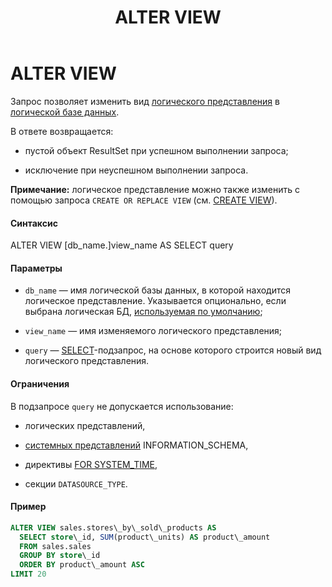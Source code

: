 ﻿---
layout: default
title: ALTER VIEW
nav_order: 1
parent: Запросы SQL+
grand_parent: Справочная информация
has_children: false
has_toc: false
---

ALTER VIEW
==========

Запрос позволяет изменить вид [логического представления](361070885.html) в [логической базе данных](354945300.html).

В ответе возвращается:

*   пустой объект ResultSet при успешном выполнении запроса;
    
*   исключение при неуспешном выполнении запроса.
    

**Примечание:** логическое представление можно также изменить с помощью запроса `CREATE OR REPLACE VIEW` (см. [CREATE VIEW](CREATE-VIEW_544965567.html)).

#### Синтаксис

ALTER VIEW \[db\_name.\]view\_name AS SELECT query

#### Параметры

*   `db_name` — имя логической базы данных, в которой находится логическое представление. Указывается опционально, если выбрана логическая БД, [используемая по умолчанию](401279070.html);
    
*   `view_name` — имя изменяемого логического представления;
    
*   `query` — [SELECT](SELECT_509509945.html)\-подзапрос, на основе которого строится новый вид логического представления.
    

#### Ограничения

В подзапросе `query` не допускается использование:

*   логических представлений,
    
*   [системных представлений](544899575.html) INFORMATION\_SCHEMA,
    
*   директивы [FOR SYSTEM\_TIME](https://arenadata.atlassian.net/wiki/spaces/DTM/pages/509509945/SELECT#select_for_system_time),
    
*   секции `DATASOURCE_TYPE`.
    

#### Пример
```SQL
ALTER VIEW sales.stores\_by\_sold\_products AS
  SELECT store\_id, SUM(product\_units) AS product\_amount
  FROM sales.sales
  GROUP BY store\_id
  ORDER BY product\_amount ASC
LIMIT 20
```
